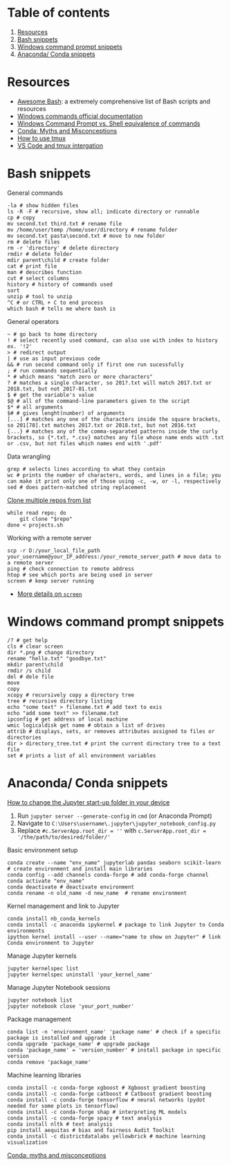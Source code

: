 # Table of contents
1. [Resources](#resources)
2. [Bash snippets](#bash-snippets)
3. [Windows command prompt snippets](#windows-command-prompt-snippets)
4. [Anaconda/ Conda snippets](#anaconda-conda-snippets)


# Resources
- [Awesome Bash](https://github.com/awesome-lists/awesome-bash): a extremely comprehensive list of Bash scripts and resources
- [Windows commands official documentation](https://docs.microsoft.com/en-us/windows-server/administration/windows-commands/windows-commands#r)
- [Windows Command Prompt vs. Shell equivalence of commands](https://skimfeed.com/blog/windows-command-prompt-ls-equivalent-dir/)
- [Conda: Myths and Misconceptions](https://jakevdp.github.io/blog/2016/08/25/conda-myths-and-misconceptions/?utm_source=pocket_mylist)
- [How to use tmux](https://www.howtogeek.com/671422/how-to-use-tmux-on-linux-and-why-its-better-than-screen/)
- [VS Code and tmux intergation](https://cppdev.medium.com/vs-code-and-tmux-intergation-for-reliable-remote-development-e26594e6757a)


# Bash snippets
General commands
```shell
-la # show hidden files
ls -R -F # recursive, show all; indicate directory or runnable
cp # copy
mv second.txt third.txt # rename file
mv /home/user/temp /home/user/directory # rename folder
mv second.txt pasta\second.txt # move to new folder
rm # delete files
rm -r 'directory' # delete directory
rmdir # delete folder
mdir parent\child # create folder
cat # print file
man # describes function
cut # select columns
history # history of commands used
sort
unzip # tool to unzip
^C # or CTRL + C to end process
which bash # tells me where bash is
```

General operators
```shell
~ # go back to home directory
! # select recently used command, can also use with index to history ex. '!2'
> # redirect output
| # use as input previous code
&& # run second command only if first one run sucessfully
; # run commands sequentially
* # which means "match zero or more characters"
? # matches a single character, so 201?.txt will match 2017.txt or 2018.txt, but not 2017-01.txt
$ # get the variable's value
$@ # all of the command-line parameters given to the script
$* # all arguments
$# # gives lenght(number) of arguments 
[...] # matches any one of the characters inside the square brackets, so 201[78].txt matches 2017.txt or 2018.txt, but not 2016.txt
{...} # matches any of the comma-separated patterns inside the curly brackets, so {*.txt, *.csv} matches any file whose name ends with .txt or .csv, but not files which names end with '.pdf'
```

Data wrangling
```shell
grep # selects lines according to what they contain
wc # prints the number of characters, words, and lines in a file; you can make it print only one of those using -c, -w, or -l, respectively
sed # does pattern-matched string replacement
```

[Clone multiple repos from list](https://stackoverflow.com/questions/33649639/how-to-clone-a-list-of-git-repositories)
```shell
while read repo; do
    git clone "$repo"
done < projects.sh
```

Working with a remote server
```shell
scp -r D:/your_local_file_path your_username@your_IP_address:/your_remote_server_path # move data to a remote server
ping # check connection to remote address
htop # see which ports are being used in server
screen # keep server running
```
- [More details on ```screen```](https://linuxize.com/post/how-to-use-linux-screen/)

# Windows command prompt snippets
```shell
/? # get help
cls # clear screen
dir *.png # change directory
rename "hello.txt" "goodbye.txt"
mkdir parent\child
rmdir /s child
del # dele file
move
copy
xcopy # recursively copy a directory tree
tree # recursive directory listing
echo "some text" > filename.txt # add text to exis
echo "add some text" >> filename.txt
ipconfig # get address of local machine
wmic logicaldisk get name # obtain a list of drives
attrib # displays, sets, or removes attributes assigned to files or directories
dir > directory_tree.txt # print the current directory tree to a text file
set # prints a list of all environment variables
```

# Anaconda/ Conda snippets
[How to change the Jupyter start-up folder in your device](https://stackoverflow.com/questions/35254852/how-to-change-the-jupyter-start-up-folder) 
1. Run ```jupyter server --generate-config``` in ```cmd``` (or Anaconda Prompt)
2. Navigate to ```C:\Users\username\.jupyter\jupyter_notebook_config.py``` 
3. Replace ```#c.ServerApp.root_dir = ''``` with ```c.ServerApp.root_dir = '/the/path/to/desired/folder/'```

Basic environment setup
```conda
conda create --name "env_name" jupyterlab pandas seaborn scikit-learn # create environment and install main libraries
conda config --add channels conda-forge # add conda-forge channel
conda activate "env_name"
conda deactivate # deactivate environment
conda rename -n old_name -d new_name  # rename environment
```

Kernel management and link to Jupyter
```shell
conda install nb_conda_kernels
conda install -c anaconda ipykernel # package to link Jupyter to Conda environments
ipython kernel install --user --name="name to show on Jupyter" # link Conda environment to Jupyter
```

Manage Jupyter kernels
```shell
jupyter kernelspec list 
jupyter kernelspec uninstall 'your_kernel_name'
```

Manage Jupyter Notebook sessions
```shell
jupyter notebook list 
jupyter notebook close 'your_port_number'
```

Package management
```shell
conda list -n 'environment_name' 'package name' # check if a specific package is installed and upgrade it
conda upgrade 'package_name' # upgrade package
conda 'package_name' = 'version_number' # install package in specific version
conda remove 'package_name'
```

Machine learning libraries
``` shell
conda install -c conda-forge xgboost # Xgboost gradient boosting
conda install -c conda-forge catboost # Catboost gradient boosting 
conda install -c conda-forge tensorflow # neural networks (pydot needed for some plots in tensorflow) 
conda install -c conda-forge shap # interpreting ML models 
conda install -c conda-forge spacy # text analysis 
conda install nltk # text analysis 
pip install aequitas # bias and fairness Audit Toolkit 
conda install -c districtdatalabs yellowbrick # machine learning visualization 
```

[Conda: myths and misconceptions](https://jakevdp.github.io/blog/2016/08/25/conda-myths-and-misconceptions/)

